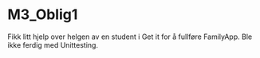# M3_Oblig1

Fikk litt hjelp over helgen av en student i Get it for å fullføre FamilyApp.
Ble ikke ferdig med Unittesting.
